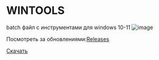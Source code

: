 # WINTOOLS
batch файл с инструментами для windows 10-11
![image](https://github.com/NLSDME/WINTOOLS/assets/93867178/e8939995-53dc-4cec-8eec-425de40306d9)


Посмотреть за обновлениями:[Releases](https://github.com/NLSDME/WINTOOLS/releases)


[Скачать](https://github.com/NLSDME/WINTOOLS/releases/download/update/NLSDTOOL.exe)
